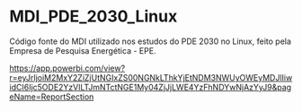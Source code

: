 # MDI_PDE_2030_Linux
Código fonte do MDI utilizado nos estudos do PDE 2030 no Linux, feito pela Empresa de Pesquisa Energética - EPE.

https://app.powerbi.com/view?r=eyJrIjoiM2MxY2ZiZjUtNGIxZS00NGNkLThkYjEtNDM3NWUyOWEyMDJlIiwidCI6Ijc5ODE2YzVlLTJmNTctNGE1My04ZjJjLWE4YzFhNDYwNjAzYyJ9&pageName=ReportSection
